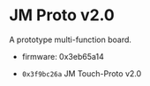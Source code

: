 # JM Proto v2.0

A prototype multi-function board.

* firmware: 0x3eb65a14


* ``0x3f9bc26a`` JM Touch-Proto v2.0